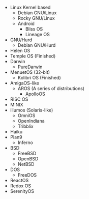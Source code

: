 - Linux Kernel based
  - Debian GNU/Linux
  - Rocky GNU/Linux
  - Android
    - Bliss OS
    - Lineage OS
- GNU/Hurd
  - Debian GNU/Hurd
- Helen OS
- Temple OS (Finished)
- Darwin
  - PureDarwin
- MenuetOS (32-bit)
  - Kolibri OS (Finished)
- AmigaOS-like
  - AROS (A series of distributions)
    - ApolloOS
- RISC OS
- MINIX
- illumos (Solaris-like)
  - OmniOS
  - OpenIndiana
  - Tribblix
- Haiku
- Plan9
  - Inferno
- BSD
  - FreeBSD
  - OpenBSD
  - NetBSD
- DOS
  - FreeDOS
- ReactOS
- Redox OS
- SerenityOS